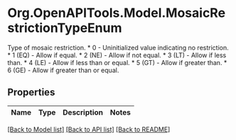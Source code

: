 # Org.OpenAPITools.Model.MosaicRestrictionTypeEnum
Type of mosaic restriction. * 0 - Uninitialized value indicating no restriction. * 1 (EQ) - Allow if equal. * 2 (NE) - Allow if not equal. * 3 (LT) - Allow if less than. * 4 (LE) - Allow if less than or equal. * 5 (GT) - Allow if greater than. * 6 (GE) - Allow if greater than or equal. 

## Properties

Name | Type | Description | Notes
------------ | ------------- | ------------- | -------------

[[Back to Model list]](../README.md#documentation-for-models) [[Back to API list]](../README.md#documentation-for-api-endpoints) [[Back to README]](../README.md)

